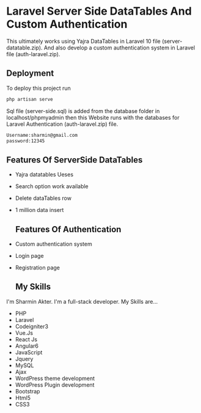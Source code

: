 
# Laravel Server Side DataTables And Custom Authentication
This ultimately works using Yajra DataTables in Laravel 10 file (server-datatable.zip). And also develop a custom authentication system in Laravel file (auth-laravel.zip).

## Deployment

To deploy this project run
```bash
php artisan serve
```
Sql file (server-side.sql) is added from the database folder in localhost/phpmyadmin then this Website runs with the databases for Laravel Authentication (auth-laravel.zip) file.

```bash
Username:sharmin@gmail.com
password:12345
```

## Features Of ServerSide DataTables

- Yajra datatables Ueses
- Search option work available
- Delete dataTables row
- 1 million data insert

  ## Features Of Authentication
- Custom authentication system 
- Login page
- Registration page

  ## My Skills
I'm Sharmin Akter. I'm a full-stack developer. My Skills are...
- PHP
- Laravel 
- Codeigniter3 
- Vue.Js 
- React Js 
- Angular6 
- JavaScript 
- Jquery 
- MySQL
- Ajax 
- WordPress theme development
-  WordPress Plugin development
- Bootstrap
- Html5
- CSS3
